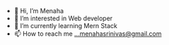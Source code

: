 - 👋 Hi, I’m Menaha
- 👀 I’m interested in Web developer
- 🌱 I’m currently learning Mern Stack
- 📫 How to reach me ...menahasrinivas@gmail.com

<!---
Menahasrinivas/Menahasrinivas is a ✨ special ✨ repository because its `README.md` (this file) appears on your GitHub profile.
You can click the Preview link to take a look at your changes.
--->
